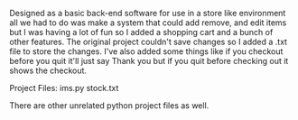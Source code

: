 Designed as a basic back-end software for use in a store like environment all we had to do was make a system that could add remove, and edit items but I was having a lot of fun so I added a shopping cart and a bunch of other features. The original project couldn't save changes so I added a .txt file to store the changes. I've also added some things like if you checkout before you quit it'll just say Thank you but if you quit before checking out it shows the checkout.

Project Files:
ims.py 
stock.txt

There are other unrelated python project files as well.
